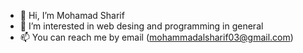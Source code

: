 - 👋 Hi, I’m Mohamad Sharif
- 👀 I’m interested in web desing and programming in general
- 📫 You can reach me by email (mohammadalsharif03@gmail.com)
